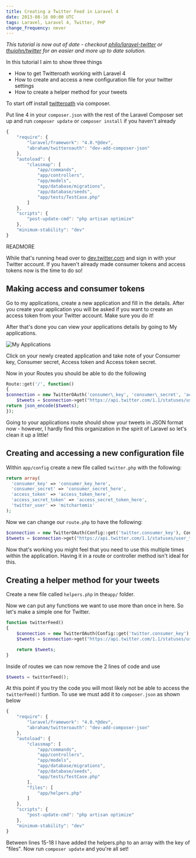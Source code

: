 ```yaml
---
title: Creating a Twitter Feed in Laravel 4
date: 2013-08-16 00:00 UTC
tags: Laravel, Laravel 4, Twitter, PHP
change_frequency: never
---
```


*This tutorial is now out of date - checkout [philo/laravel-twitter](http://packalyst.com/packages/package/philo/laravel-twitter) or [thujohn/twitter](http://packalyst.com/packages/package/thujohn/twitter) for an easier and more up to date solution.*

In this tutorial I aim to show three things

* How to get Twitteroath working with Laravel 4
* How to create and access a new configuration file for your twitter settings
* How  to create a  helper method for your tweets

To start off install [twitteroath](https://github.com/abraham/twitteroauth) via composer.

Put line 4 in your ```composer.json``` with the rest of the Laravel Composer set up and run ```composer update``` or ```composer install``` if you haven't already

```javascript
{
	"require": {
		"laravel/framework": "4.0.*@dev",
		"abraham/twitteroauth": "dev-add-composer-json"
	},
	"autoload": {
		"classmap": [
			"app/commands",
			"app/controllers",
			"app/models",
			"app/database/migrations",
			"app/database/seeds",
			"app/tests/TestCase.php"
		]
	},
	"scripts": {
		"post-update-cmd": "php artisan optimize"
	},
	"minimum-stability": "dev"
}
```

READMORE

While that's running head over to [dev.twitter.com](http://dev.twitter.com) and sign in with your Twitter account.  If you haven't already made consumer tokens and access tokens now is the time to do so!

## Making access and consumer tokens

Go to my applications, create a new application and fill in the details.  After you create your application you will be asked if you want to create an access token from your Twitter account.  Make sure you do it!

After that's done you can view your applications details by going to My applications.  

![My Applications](http://i.imgur.com/RyVJMq5.jpg)

Click on your newly created application and take note of your Consumer key, Consumer secret, Access token and Access token secret.

Now in your Routes you should be able to do the following
```php
Route::get('/', function()
{
$connection = new TwitterOAuth('consumer\_key', 'consumer\_secret', 'access\_token', 'access\_secret\_token');
	$tweets = $connection->get("https://api.twitter.com/1.1/statuses/user\_timeline.json?screen\_name=TWITTER\_ACCOUNT\_NAME&count=2");
return json_encode($tweets);
});
```

Going to your applications route should show your tweets in JSON format now - however, I hardly find this organization in the spirit of Laravel so let's clean it up a little!

## Creating and accessing a new configuration file

Within ```app/config``` create a new file called ```twitter.php``` with the following:

```php
return array(
  'consumer_key' => 'consumer_key_here',
  'consumer_secret' => 'consumer_secret_here',
  'access_token' => 'access_token_here',
  'access_secret_token' => 'access_secret_token_here',
  'twitter_user' => 'mitchartemis'
);
```

Now we can change our ```route.php``` to have the following:

```php
$connection = new TwitterOAuth(Config::get('twitter.consumer_key'), Config::get('twitter.consumer_secret'), Config::get('twitter.access_token'), Config::get('twitter.access_secret_token'));
$tweets = $connection->get("https://api.twitter.com/1.1/statuses/user_timeline.json?screen_name=".Config::get('twitter.twitter_user')."&count=5");
```

Now that's working you might feel that you need to use this multiple times within the application.  Having it in a route or controller method isn't ideal for this.

## Creating a helper method for your tweets

Create a new file called ```helpers.php``` in the```app/``` folder.

Now we can put any functions we want to use more than once in here.  So let's make a simple one for Twitter.

```php
function twitterFeed()
{
	$connection = new TwitterOAuth(Config::get('twitter.consumer_key'), Config::get('twitter.consumer_secret'), Config::get('twitter.access_token'), Config::get('twitter.access_secret_token'));
	$tweets = $connection->get("https://api.twitter.com/1.1/statuses/user_timeline.json?screen_name=".Config::get('twitter.twitter_user')."&count=5");

	return $tweets;
}
```

Inside of routes we can now remove the 2 lines of code and use

```php
$tweets = twitterFeed();
```

At this point if you try the code you will most likely not be able to access the ```twitterFeed()``` funtion.  To use we must add it to ```composer.json``` as shown below

```javascript
{
	"require": {
		"laravel/framework": "4.0.*@dev",
		"abraham/twitteroauth": "dev-add-composer-json"
	},
	"autoload": {
		"classmap": [
			"app/commands",
			"app/controllers",
			"app/models",
			"app/database/migrations",
			"app/database/seeds",
			"app/tests/TestCase.php"
		],
		"files": [
			"app/helpers.php"
		]
	},
	"scripts": {
		"post-update-cmd": "php artisan optimize"
	},
	"minimum-stability": "dev"
}
```

Between lines 15-18 I have added the helpers.php to an array with the key of "files".  Now run ```composer update``` and you're all set!

